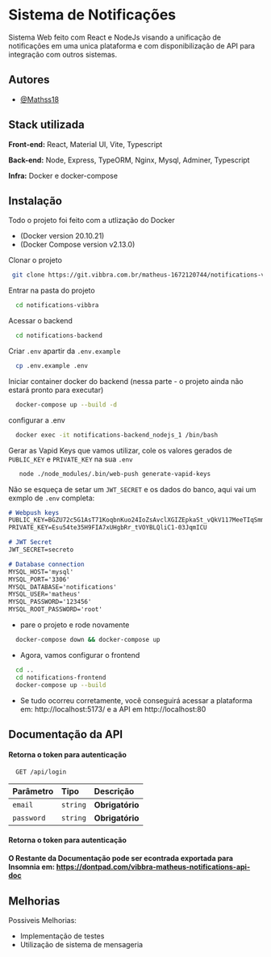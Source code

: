 # Sistema de Notificações
Sistema Web feito com React e NodeJs visando a unificação de notificações em uma unica plataforma e com disponibilização de API para integração com outros sistemas.


## Autores

- [@Mathss18](https://github.com/Mathss18)


## Stack utilizada

**Front-end:** React, Material UI, Vite, Typescript

**Back-end:** Node, Express, TypeORM, Nginx, Mysql, Adminer, Typescript

**Infra:** Docker e docker-compose


## Instalação

Todo o projeto foi feito com a utlização do Docker 
- (Docker version 20.10.21)
- (Docker Compose version v2.13.0)

Clonar o projeto
```bash
 git clone https://git.vibbra.com.br/matheus-1672120744/notifications-vibbra.git
```

Entrar na pasta do projeto
```bash
  cd notifications-vibbra
```

Acessar o backend
```bash
  cd notifications-backend
```

Criar `.env` apartir da `.env.example`
```bash
  cp .env.example .env
```

Iniciar container docker do backend (nessa parte - o projeto ainda não estará pronto para executar)
```bash
  docker-compose up --build -d
```

configurar a .env
```bash
  docker exec -it notifications-backend_nodejs_1 /bin/bash
```

Gerar as Vapid Keys que vamos utilizar, cole os valores gerados de `PUBLIC_KEY` e `PRIVATE_KEY` na sua `.env`
 ```bash
    node ./node_modules/.bin/web-push generate-vapid-keys
```
Não se esqueça de setar um `JWT_SECRET` e os dados do banco, aqui vai um exmplo de `.env` completa:

```markdown
# Webpush keys
PUBLIC_KEY=BGZU72c5G1AsT71KoqbnKuo24IoZsAvclXGIZEpkaSt_vQkV117MeeTIqSmmbt0zwGU0AoNE19BsQV1D_N-580o
PRIVATE_KEY=Esu54te35H9FIA7xUHgbRr_tVOYBLQliC1-03JqmICU

# JWT Secret
JWT_SECRET=secreto

# Database connection
MYSQL_HOST='mysql'
MYSQL_PORT='3306'
MYSQL_DATABASE='notifications'
MYSQL_USER='matheus'
MYSQL_PASSWORD='123456'
MYSQL_ROOT_PASSWORD='root'
```

- pare o projeto e rode novamente
```bash
  docker-compose down && docker-compose up
```

- Agora, vamos configurar o frontend
```bash
  cd ..
  cd notifications-frontend
  docker-compose up --build
```
- Se tudo ocorreu corretamente, você conseguirá acessar a plataforma em:  http://localhost:5173/ e a API em http://localhost:80
## Documentação da API

####  Retorna o token para autenticação 

```http
  GET /api/login
```

| Parâmetro   | Tipo       | Descrição                           |
| :---------- | :--------- | :---------------------------------- |
| `email` | `string` | **Obrigatório** |
| `password` | `string` | **Obrigatório** |

#### Retorna o token para autenticação

#### O Restante da Documentação pode ser econtrada exportada para Insomnia em: https://dontpad.com/vibbra-matheus-notifications-api-doc




## Melhorias

Possiveis Melhorias: 
 - Implementação de testes
 - Utilização de sistema de mensageria

